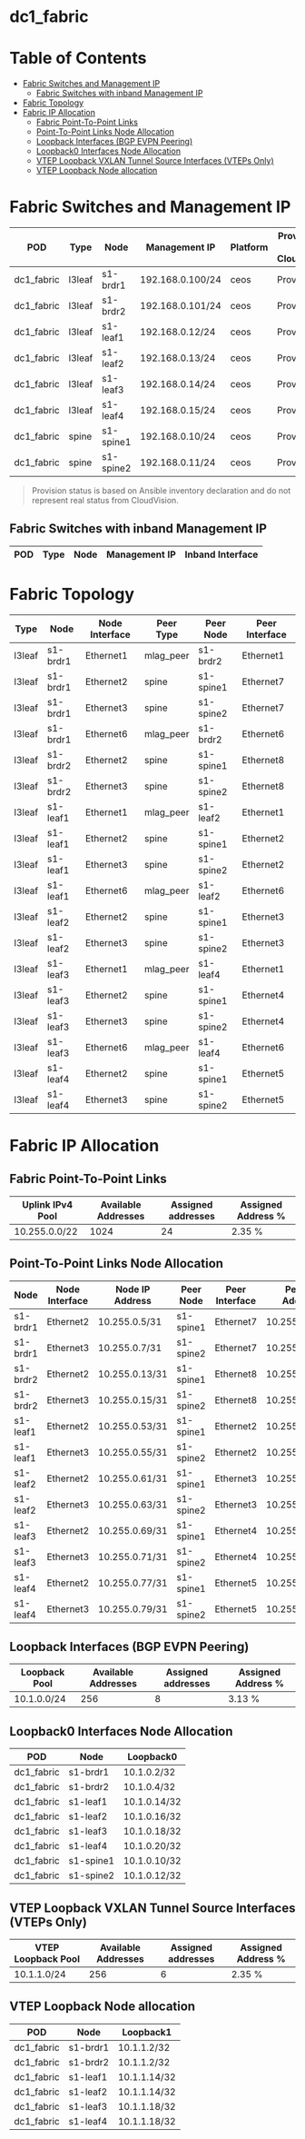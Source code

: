 # dc1_fabric

# Table of Contents

- [Fabric Switches and Management IP](#fabric-switches-and-management-ip)
  - [Fabric Switches with inband Management IP](#fabric-switches-with-inband-management-ip)
- [Fabric Topology](#fabric-topology)
- [Fabric IP Allocation](#fabric-ip-allocation)
  - [Fabric Point-To-Point Links](#fabric-point-to-point-links)
  - [Point-To-Point Links Node Allocation](#point-to-point-links-node-allocation)
  - [Loopback Interfaces (BGP EVPN Peering)](#loopback-interfaces-bgp-evpn-peering)
  - [Loopback0 Interfaces Node Allocation](#loopback0-interfaces-node-allocation)
  - [VTEP Loopback VXLAN Tunnel Source Interfaces (VTEPs Only)](#vtep-loopback-vxlan-tunnel-source-interfaces-vteps-only)
  - [VTEP Loopback Node allocation](#vtep-loopback-node-allocation)

# Fabric Switches and Management IP

| POD | Type | Node | Management IP | Platform | Provisioned in CloudVision |
| --- | ---- | ---- | ------------- | -------- | -------------------------- |
| dc1_fabric | l3leaf | s1-brdr1 | 192.168.0.100/24 | ceos | Provisioned |
| dc1_fabric | l3leaf | s1-brdr2 | 192.168.0.101/24 | ceos | Provisioned |
| dc1_fabric | l3leaf | s1-leaf1 | 192.168.0.12/24 | ceos | Provisioned |
| dc1_fabric | l3leaf | s1-leaf2 | 192.168.0.13/24 | ceos | Provisioned |
| dc1_fabric | l3leaf | s1-leaf3 | 192.168.0.14/24 | ceos | Provisioned |
| dc1_fabric | l3leaf | s1-leaf4 | 192.168.0.15/24 | ceos | Provisioned |
| dc1_fabric | spine | s1-spine1 | 192.168.0.10/24 | ceos | Provisioned |
| dc1_fabric | spine | s1-spine2 | 192.168.0.11/24 | ceos | Provisioned |

> Provision status is based on Ansible inventory declaration and do not represent real status from CloudVision.

## Fabric Switches with inband Management IP
| POD | Type | Node | Management IP | Inband Interface |
| --- | ---- | ---- | ------------- | ---------------- |

# Fabric Topology

| Type | Node | Node Interface | Peer Type | Peer Node | Peer Interface |
| ---- | ---- | -------------- | --------- | ----------| -------------- |
| l3leaf | s1-brdr1 | Ethernet1 | mlag_peer | s1-brdr2 | Ethernet1 |
| l3leaf | s1-brdr1 | Ethernet2 | spine | s1-spine1 | Ethernet7 |
| l3leaf | s1-brdr1 | Ethernet3 | spine | s1-spine2 | Ethernet7 |
| l3leaf | s1-brdr1 | Ethernet6 | mlag_peer | s1-brdr2 | Ethernet6 |
| l3leaf | s1-brdr2 | Ethernet2 | spine | s1-spine1 | Ethernet8 |
| l3leaf | s1-brdr2 | Ethernet3 | spine | s1-spine2 | Ethernet8 |
| l3leaf | s1-leaf1 | Ethernet1 | mlag_peer | s1-leaf2 | Ethernet1 |
| l3leaf | s1-leaf1 | Ethernet2 | spine | s1-spine1 | Ethernet2 |
| l3leaf | s1-leaf1 | Ethernet3 | spine | s1-spine2 | Ethernet2 |
| l3leaf | s1-leaf1 | Ethernet6 | mlag_peer | s1-leaf2 | Ethernet6 |
| l3leaf | s1-leaf2 | Ethernet2 | spine | s1-spine1 | Ethernet3 |
| l3leaf | s1-leaf2 | Ethernet3 | spine | s1-spine2 | Ethernet3 |
| l3leaf | s1-leaf3 | Ethernet1 | mlag_peer | s1-leaf4 | Ethernet1 |
| l3leaf | s1-leaf3 | Ethernet2 | spine | s1-spine1 | Ethernet4 |
| l3leaf | s1-leaf3 | Ethernet3 | spine | s1-spine2 | Ethernet4 |
| l3leaf | s1-leaf3 | Ethernet6 | mlag_peer | s1-leaf4 | Ethernet6 |
| l3leaf | s1-leaf4 | Ethernet2 | spine | s1-spine1 | Ethernet5 |
| l3leaf | s1-leaf4 | Ethernet3 | spine | s1-spine2 | Ethernet5 |

# Fabric IP Allocation

## Fabric Point-To-Point Links

| Uplink IPv4 Pool | Available Addresses | Assigned addresses | Assigned Address % |
| ---------------- | ------------------- | ------------------ | ------------------ |
| 10.255.0.0/22 | 1024 | 24 | 2.35 % |

## Point-To-Point Links Node Allocation

| Node | Node Interface | Node IP Address | Peer Node | Peer Interface | Peer IP Address |
| ---- | -------------- | --------------- | --------- | -------------- | --------------- |
| s1-brdr1 | Ethernet2 | 10.255.0.5/31 | s1-spine1 | Ethernet7 | 10.255.0.4/31 |
| s1-brdr1 | Ethernet3 | 10.255.0.7/31 | s1-spine2 | Ethernet7 | 10.255.0.6/31 |
| s1-brdr2 | Ethernet2 | 10.255.0.13/31 | s1-spine1 | Ethernet8 | 10.255.0.12/31 |
| s1-brdr2 | Ethernet3 | 10.255.0.15/31 | s1-spine2 | Ethernet8 | 10.255.0.14/31 |
| s1-leaf1 | Ethernet2 | 10.255.0.53/31 | s1-spine1 | Ethernet2 | 10.255.0.52/31 |
| s1-leaf1 | Ethernet3 | 10.255.0.55/31 | s1-spine2 | Ethernet2 | 10.255.0.54/31 |
| s1-leaf2 | Ethernet2 | 10.255.0.61/31 | s1-spine1 | Ethernet3 | 10.255.0.60/31 |
| s1-leaf2 | Ethernet3 | 10.255.0.63/31 | s1-spine2 | Ethernet3 | 10.255.0.62/31 |
| s1-leaf3 | Ethernet2 | 10.255.0.69/31 | s1-spine1 | Ethernet4 | 10.255.0.68/31 |
| s1-leaf3 | Ethernet3 | 10.255.0.71/31 | s1-spine2 | Ethernet4 | 10.255.0.70/31 |
| s1-leaf4 | Ethernet2 | 10.255.0.77/31 | s1-spine1 | Ethernet5 | 10.255.0.76/31 |
| s1-leaf4 | Ethernet3 | 10.255.0.79/31 | s1-spine2 | Ethernet5 | 10.255.0.78/31 |

## Loopback Interfaces (BGP EVPN Peering)

| Loopback Pool | Available Addresses | Assigned addresses | Assigned Address % |
| ------------- | ------------------- | ------------------ | ------------------ |
| 10.1.0.0/24 | 256 | 8 | 3.13 % |

## Loopback0 Interfaces Node Allocation

| POD | Node | Loopback0 |
| --- | ---- | --------- |
| dc1_fabric | s1-brdr1 | 10.1.0.2/32 |
| dc1_fabric | s1-brdr2 | 10.1.0.4/32 |
| dc1_fabric | s1-leaf1 | 10.1.0.14/32 |
| dc1_fabric | s1-leaf2 | 10.1.0.16/32 |
| dc1_fabric | s1-leaf3 | 10.1.0.18/32 |
| dc1_fabric | s1-leaf4 | 10.1.0.20/32 |
| dc1_fabric | s1-spine1 | 10.1.0.10/32 |
| dc1_fabric | s1-spine2 | 10.1.0.12/32 |

## VTEP Loopback VXLAN Tunnel Source Interfaces (VTEPs Only)

| VTEP Loopback Pool | Available Addresses | Assigned addresses | Assigned Address % |
| --------------------- | ------------------- | ------------------ | ------------------ |
| 10.1.1.0/24 | 256 | 6 | 2.35 % |

## VTEP Loopback Node allocation

| POD | Node | Loopback1 |
| --- | ---- | --------- |
| dc1_fabric | s1-brdr1 | 10.1.1.2/32 |
| dc1_fabric | s1-brdr2 | 10.1.1.2/32 |
| dc1_fabric | s1-leaf1 | 10.1.1.14/32 |
| dc1_fabric | s1-leaf2 | 10.1.1.14/32 |
| dc1_fabric | s1-leaf3 | 10.1.1.18/32 |
| dc1_fabric | s1-leaf4 | 10.1.1.18/32 |
